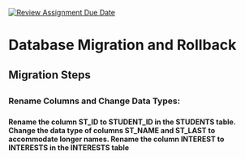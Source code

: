 [![Review Assignment Due Date](https://classroom.github.com/assets/deadline-readme-button-24ddc0f5d75046c5622901739e7c5dd533143b0c8e959d652212380cedb1ea36.svg)](https://classroom.github.com/a/JwSLLxUh)

<h1>Database Migration and Rollback</h1>
<h2>Migration Steps<h2>
<h3>Rename Columns and Change Data Types:<h3>
<h4>
Rename the column ST_ID to STUDENT_ID in the STUDENTS table.
Change the data type of columns ST_NAME and ST_LAST to accommodate longer names.
Rename the column INTEREST to INTERESTS in the INTERESTS table
</h4>
